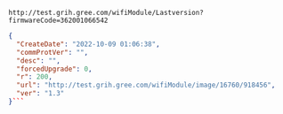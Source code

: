 `http://test.grih.gree.com/wifiModule/Lastversion?firmwareCode=362001066542`

```json
{
  "CreateDate": "2022-10-09 01:06:38",
  "commProtVer": "",
  "desc": "",
  "forcedUpgrade": 0,
  "r": 200,
  "url": "http://test.grih.gree.com/wifiModule/image/16760/918456",
  "ver": "1.3"
}```